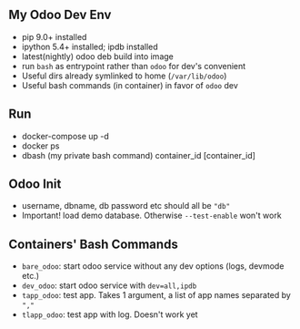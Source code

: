 ## My Odoo Dev Env ##

- pip 9.0+ installed
- ipython 5.4+ installed; ipdb installed
- latest(nightly) odoo deb build into image
- run `bash` as entrypoint rather than `odoo` for dev's
  convenient
- Useful dirs already symlinked to home (`/var/lib/odoo`)
- Useful bash commands (in container) in favor of `odoo` dev

## Run ##

- docker-compose up -d
- docker ps
- dbash (my private bash command) container_id [container_id]

## Odoo Init ##

- username, dbname, db password etc should all be `"db"`
- Important! load demo database. Otherwise `--test-enable` won't work

## Containers' Bash Commands ##

- `bare_odoo`: start odoo service without any dev options (logs,
  devmode etc.)
- `dev_odoo`: start odoo service with `dev=all,ipdb`
- `tapp_odoo`: test app. Takes 1 argument, a list of app names
  separated by `","`
- `tlapp_odoo`: test app with log. Doesn't work yet




















